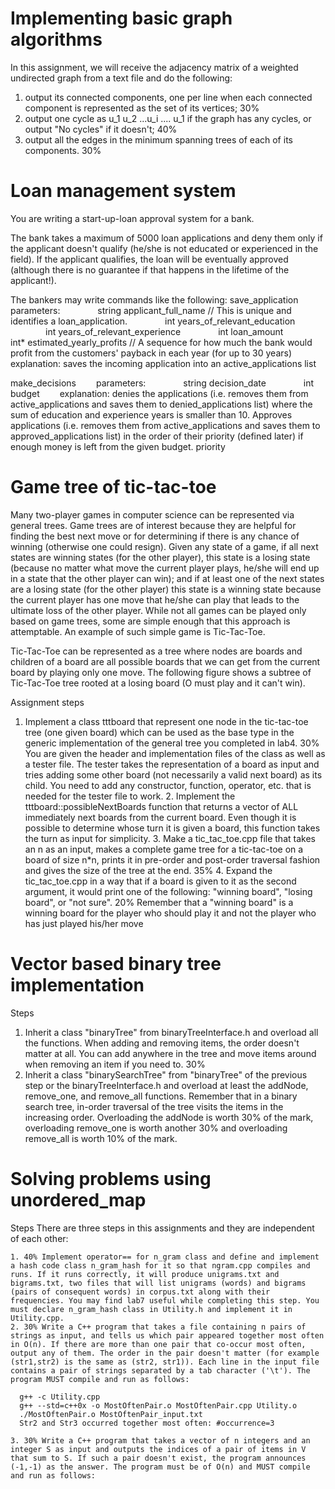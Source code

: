 # Implementing basic graph algorithms
In this assignment, we will receive the adjacency matrix of a weighted undirected graph from a text file and do the following:

   1. output its connected components, one per line when each connected component is represented as the set of its vertices; 30%
   2. output one cycle as u_1 u_2 ...u_i .... u_1 if the graph has any cycles, or output "No cycles" if it doesn't; 40%
   3. output all the edges in the minimum spanning trees of each of its components. 30%

# Loan management system
You are writing a start-up-loan approval system for a bank.

The bank takes a maximum of 5000 loan applications and deny them only if the applicant doesn't qualify (he/she is not educated or experienced in the field). If the applicant qualifies, the loan will be eventually approved (although there is no guarantee if that happens in the lifetime of the applicant!).

The bankers may write commands like the following:
save_application
  parameters:
    string applicant_full_name // This is unique and identifies a loan_application.
    int years_of_relevant_education
    int years_of_relevant_experience
    int loan_amount
    int* estimated_yearly_profits // A sequence for how much the bank would profit from the customers' payback in each year (for up to 30 years)
  explanation: saves the incoming application into an active_applications list

make_decisions
  parameters:
    string decision_date
    int budget
  explanation: denies the applications (i.e. removes them from active_applications and saves them to denied_applications list) where the sum of education and experience years is smaller than 10. Approves applications (i.e. removes them from active_applications and saves them to approved_applications list) in the order of their priority (defined later) if enough money is left from the given budget. priority 
 
# Game tree of tic-tac-toe
 Many two-player games in computer science can be represented via general trees. Game trees are of interest because they are helpful for finding the best next move or for determining if there is any chance of winning (otherwise one could resign). Given any state of a game, if all next states are winning states (for the other player), this state is a losing state (because no matter what move the current player plays, he/she will end up in a state that the other player can win); and if at least one of the next states are a losing state (for the other player) this state is a winning state because the current player has one move that he/she can play that leads to the ultimate loss of the other player. While not all games can be played only based on game trees, some are simple enough that this approach is attemptable. An example of such simple game is Tic-Tac-Toe.

Tic-Tac-Toe can be represented as a tree where nodes are boards and children of a board are all possible boards that we can get from the current board by playing only one move. The following figure shows a subtree of Tic-Tac-Toe tree rooted at a losing board (O must play and it can't win). 

Assignment steps

   1. Implement a class tttboard that represent one node in the tic-tac-toe tree (one given board) which can be used as the base type in the generic implementation of the general tree you completed in lab4. 30%
    You are given the header and implementation files of the class as well as a tester file. The tester takes the representation of a board as input and tries adding some other board (not necessarily a valid next board) as its child. You need to add any constructor, function, operator, etc. that is needed for the tester file to work.
    2. Implement the tttboard::possibleNextBoards function that returns a vector of ALL immediately next boards from the current board. Even though it is possible to determine whose turn it is given a board, this function takes the turn as input for simplicity.
    3. Make a tic_tac_toe.cpp file that takes an n as an input, makes a complete game tree for a tic-tac-toe on a board of size n*n, prints it in pre-order and post-order traversal fashion and gives the size of the tree at the end. 35%
    4. Expand the tic_tac_toe.cpp in a way that if a board is given to it as the second argument, it would print one of the following: "winning board", "losing board", or "not sure". 20%
Remember that a "winning board" is a winning board for the player who should play it and not the player who has just played his/her move
# Vector based binary tree implementation
Steps

   1. Inherit a class "binaryTree" from binaryTreeInterface.h and overload all the functions. When adding and removing items, the order doesn't matter at all. You can add anywhere in the tree and move items around when removing an item if you need to. 30%
   2. Inherit a class "binarySearchTree" from "binaryTree" of the previous step or the binaryTreeInterface.h and overload at least the addNode, remove_one, and remove_all functions. Remember that in a binary search tree, in-order traversal of the tree visits the items in the increasing order. Overloading the addNode is worth 30% of the mark, overloading remove_one is worth another 30% and overloading remove_all is worth 10% of the mark.

# Solving problems using unordered_map
 Steps
There are three steps in this assignments and they are independent of each other:

    1. 40% Implement operator== for n_gram class and define and implement a hash code class n_gram_hash for it so that ngram.cpp compiles and runs. If it runs correctly, it will produce unigrams.txt and bigrams.txt, two files that will list unigrams (words) and bigrams (pairs of consequent words) in corpus.txt along with their frequencies. You may find lab7 useful while completing this step. You must declare n_gram_hash class in Utility.h and implement it in Utility.cpp. 
    2. 30% Write a C++ program that takes a file containing n pairs of strings as input, and tells us which pair appeared together most often in O(n). If there are more than one pair that co-occur most often, output any of them. The order in the pair doesn't matter (for example (str1,str2) is the same as (str2, str1)). Each line in the input file contains a pair of strings separated by a tab character ('\t'). The program MUST compile and run as follows:

      g++ -c Utility.cpp 
      g++ --std=c++0x -o MostOftenPair.o MostOftenPair.cpp Utility.o
      ./MostOftenPair.o MostOftenPair_input.txt
      Str2 and Str3 occurred together most often: #occurrence=3

    3. 30% Write a C++ program that takes a vector of n integers and an integer S as input and outputs the indices of a pair of items in V that sum to S. If such a pair doesn't exist, the program announces (-1,-1) as the answer. The program must be of O(n) and MUST compile and run as follows: 

